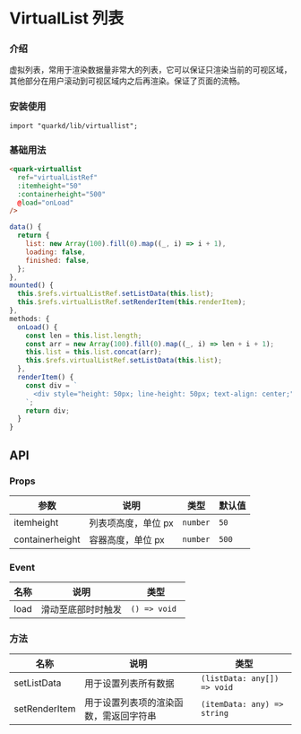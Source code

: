 # VirtualList 列表

### 介绍

虚拟列表，常用于渲染数据量非常大的列表，它可以保证只渲染当前的可视区域，其他部分在用户滚动到可视区域内之后再渲染。保证了页面的流畅。

### 安装使用

```tsx
import "quarkd/lib/virtuallist";
```

### 基础用法

```html
<quark-virtuallist
  ref="virtualListRef"
  :itemheight="50"
  :containerheight="500"
  @load="onLoad"
/>
```

```javascript
data() {
  return {
    list: new Array(100).fill(0).map((_, i) => i + 1),
    loading: false,
    finished: false,
  };
},
mounted() {
  this.$refs.virtualListRef.setListData(this.list);
  this.$refs.virtualListRef.setRenderItem(this.renderItem);
},
methods: {
  onLoad() {
    const len = this.list.length;
    const arr = new Array(100).fill(0).map((_, i) => len + i + 1);
    this.list = this.list.concat(arr);
    this.$refs.virtualListRef.setListData(this.list);
  },
  renderItem() {
    const div = `
      <div style="height: 50px; line-height: 50px; text-align: center;">${text}</div>
    `;
    return div;
  }
}
```

## API

### Props

| 参数             | 说明                                                      | 类型      | 默认值      |
| --------------- | ----------------------------------------------------------| --------- | --------- |
| itemheight      | 列表项高度，单位 px                                         | `number`  | `50`       |
| containerheight | 容器高度，单位 px                                           | `number`  | `500`      |

### Event

| 名称    | 说明                               | 类型            |
| ------ | ---------------------------------- | -------------- |
| load   | 滑动至底部时时触发                    | `() => void `  |

### 方法

| 名称           | 说明                                           | 类型                                 |
| ------------- | ---------------------------------------------- | ----------------------------------- |
| setListData   | 用于设置列表所有数据                               | `(listData: any[]) => void`         |
| setRenderItem | 用于设置列表项的渲染函数，需返回字符串                | `(itemData: any) => string`         |
